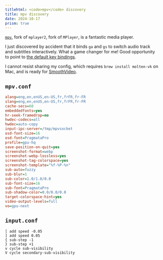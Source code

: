 ```yaml
---
titlehtml: <code>mpv</code> discovery
title: mpv discovery
date: 2024-10-17
prism: true
---
```


[`mpv`](https://mpv.io/), fork of `mplayer2`, fork of `MPlayer`, is a fantastic media player.

I just discovered by accident that it binds `ga` and `gs` to switch audio track and subtitles interactively. What a game changer for me! Good opportunity to point to [the default key bindings](https://github.com/mpv-player/mpv/blob/master/etc/input.conf).

I cannot resist sharing my config, which requires `brew install molten-vk` on Mac, and is ready for [SmoothVideo](https://www.svp-team.com/).

## `mpv.conf`

```ini
alang=eng,en,enUS,en-US,fr,frFR,fr-FR
slang=eng,en,enUS,en-US,fr,frFR,fr-FR
cache-secs=60
embeddedfonts=yes
hr-seek-framedrop=no
hwdec-codecs=all
hwdec=auto-copy
input-ipc-server=/tmp/mpvsocket
osd-font-size=16
osd-font=PragmataPro
profile=gpu-hq
save-position-on-quit=yes
screenshot-format=webp
screenshot-webp-lossless=yes
screenshot-tag-colorspace=yes
screenshot-template="%f-%P-%n"
sub-auto=fuzzy
sub-blur=1
sub-color=1.0/1.0/0.0
sub-font-size=16
sub-font=PragmataPro
sub-shadow-color=0.0/0.0/0.0
target-colorspace-hint=yes
video-output-levels=full
vo=gpu-next
```

## `input.conf`

```text
[ add speed -0.05
] add speed 0.05
{ sub-step -1
} sub-step +1
v cycle sub-visibility
V cycle secondary-sub-visibility
```
